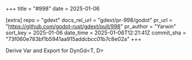+++
title = "#998"
date = 2025-01-06

[extra]
repo = "gdext"
docs_rel_url = "gdext/pr-998/godot"
pr_url = "https://github.com/godot-rust/gdext/pull/998"
pr_author = "Yarwin"
sort_key = 2025-01-06
date_time = 2025-01-06T12:21:41Z
commit_sha = "73f060e783bf1b5941aa915addcbcc01b7c8e02a"
+++

Derive Var and Export for DynGd<T, D>
